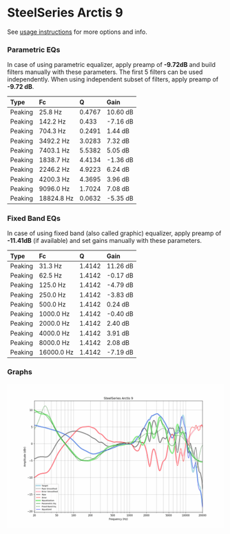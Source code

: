 # SteelSeries Arctis 9
See [usage instructions](https://github.com/jaakkopasanen/AutoEq#usage) for more options and info.

### Parametric EQs
In case of using parametric equalizer, apply preamp of **-9.72dB** and build filters manually
with these parameters. The first 5 filters can be used independently.
When using independent subset of filters, apply preamp of **-9.72 dB**.

| Type    | Fc         |      Q | Gain     |
|:--------|:-----------|:-------|:---------|
| Peaking | 25.8 Hz    | 0.4767 | 10.60 dB |
| Peaking | 142.2 Hz   | 0.433  | -7.16 dB |
| Peaking | 704.3 Hz   | 0.2491 | 1.44 dB  |
| Peaking | 3492.2 Hz  | 3.0283 | 7.32 dB  |
| Peaking | 7403.1 Hz  | 5.5382 | 5.05 dB  |
| Peaking | 1838.7 Hz  | 4.4134 | -1.36 dB |
| Peaking | 2246.2 Hz  | 4.9223 | 6.24 dB  |
| Peaking | 4200.3 Hz  | 4.3695 | 3.96 dB  |
| Peaking | 9096.0 Hz  | 1.7024 | 7.08 dB  |
| Peaking | 18824.8 Hz | 0.0632 | -5.35 dB |

### Fixed Band EQs
In case of using fixed band (also called graphic) equalizer, apply preamp of **-11.41dB**
(if available) and set gains manually with these parameters.

| Type    | Fc         |      Q | Gain     |
|:--------|:-----------|:-------|:---------|
| Peaking | 31.3 Hz    | 1.4142 | 11.26 dB |
| Peaking | 62.5 Hz    | 1.4142 | -0.17 dB |
| Peaking | 125.0 Hz   | 1.4142 | -4.79 dB |
| Peaking | 250.0 Hz   | 1.4142 | -3.83 dB |
| Peaking | 500.0 Hz   | 1.4142 | 0.24 dB  |
| Peaking | 1000.0 Hz  | 1.4142 | -0.40 dB |
| Peaking | 2000.0 Hz  | 1.4142 | 2.40 dB  |
| Peaking | 4000.0 Hz  | 1.4142 | 3.91 dB  |
| Peaking | 8000.0 Hz  | 1.4142 | 2.08 dB  |
| Peaking | 16000.0 Hz | 1.4142 | -7.19 dB |

### Graphs
![](./SteelSeries%20Arctis%209.png)